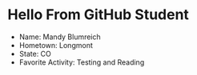 # Hello From GitHub Student

- Name: Mandy Blumreich
- Hometown: Longmont
- State: CO
- Favorite Activity: Testing and Reading
